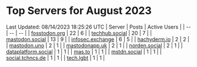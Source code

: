 # Top Servers for August 2023
Last Updated: 08/14/2023 18:25:26 UTC
| Server | Posts | Active Users |
| -- | -- | -- |
| [fosstodon.org](https://fosstodon.org/tags/PowerShell) | 22 | 6 |
| [techhub.social](https://techhub.social/tags/PowerShell) | 20 | 7 |
| [mastodon.social](https://mastodon.social/tags/PowerShell) | 13 | 9 |
| [infosec.exchange](https://infosec.exchange/tags/PowerShell) | 6 | 5 |
| [hachyderm.io](https://hachyderm.io/tags/PowerShell) | 2 | 2 |
| [mastodon.uno](https://mastodon.uno/tags/PowerShell) | 2 | 1 |
| [mastodonapp.uk](https://mastodonapp.uk/tags/PowerShell) | 2 | 1 |
| [norden.social](https://norden.social/tags/PowerShell) | 2 | 1 |
| [dataplatform.social](https://dataplatform.social/tags/PowerShell) | 1 | 1 |
| [mas.to](https://mas.to/tags/PowerShell) | 1 | 1 |
| [mstdn.social](https://mstdn.social/tags/PowerShell) | 1 | 1 |
| [social.tchncs.de](https://social.tchncs.de/tags/PowerShell) | 1 | 1 |
| [tech.lgbt](https://tech.lgbt/tags/PowerShell) | 1 | 1 |
